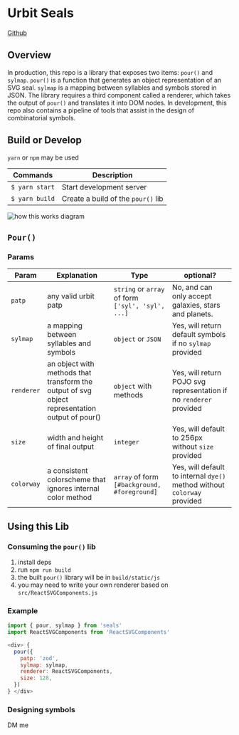 # Urbit Seals
[Github](https://github.com/urbit/avatars)

## Overview
In production, this repo is a library that exposes two items: `pour()` and `sylmap`. `pour()` is a function that generates an object representation of an SVG seal. `sylmap` is a mapping between syllables and symbols stored in JSON. The library requires a third component called a renderer, which takes the output of `pour()` and translates it into DOM nodes. In development, this repo also contains a pipeline of tools that assist in the design of combinatorial symbols.

## Build or Develop
`yarn` or `npm` may be used

|Commands              | Description                                   |
| -------------------- | --------------------------------------------- |
|`$ yarn start`        | Start development server                      |
|`$ yarn build`        | Create a build of the `pour()` lib            |


![how this works diagram](https://github.com/urbit/avatars/blob/master/docs/high-level-flow.png?raw=true)

## `Pour()`
### Params
|Param     | Explanation                                                                                    | Type                                                | optional?
| ---------| -----------------------------------------------------------------------------------------------|-----------------------------------------------------|------------------------|
|`patp`      | any valid urbit patp                                                                             | `string` or `array` of form `['syl', 'syl', ...]`   | No, and can only accept galaxies, stars and planets.
|`sylmap`    | a mapping between syllables and symbols                                                        | `object` or `JSON`                                  | Yes, will return default symbols if no `sylmap` provided
|`renderer`  | an object with methods that transform the output of svg object representation output of pour() | `object` with methods                               | Yes, will return POJO svg representation if no `renderer` provided
|`size`      | width and height of final output                                                               | `integer`                                           | Yes, will default to 256px without `size` provided
|`colorway`      | a consistent colorscheme that ignores internal color method                                | `array` of form `[#background, #foreground]`                                           | Yes, will default to internal `dye()` method without `colorway` provided

## Using this Lib

### Consuming the `pour()` lib
 1. install deps
 2. run `npm run build`
 3. the built `pour()` library will be in `build/static/js`
 4. you may need to write your own renderer based on `src/ReactSVGComponents.js`

### Example

 ```js
 import { pour, sylmap } from 'seals'
 import ReactSVGComponents from 'ReactSVGComponents'

 <div> {
   pour({
     patp: 'zod',
     sylmap: sylmap,
     renderer: ReactSVGComponents,
     size: 128,
   })
 } </div>

 ```

### Designing symbols
  DM me
